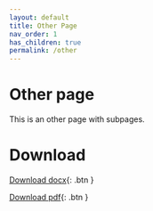 ```yaml
---
layout: default
title: Other Page
nav_order: 1
has_children: true
permalink: /other
---
```


Other page
============

This is an other page with subpages.

# Download
[Download docx](https://raw.githubusercontent.com/SchweizerischeBundesbahnen/api-provider-documentation-template/master/content/content.docx){: .btn }

[Download pdf](https://raw.githubusercontent.com/SchweizerischeBundesbahnen/api-provider-documentation-template/master/content/content.pdf){: .btn }
